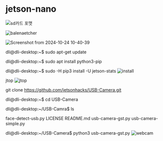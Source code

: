 # jetson-nano

![sd카드 포맷](https://github.com/user-attachments/assets/6e5c9554-bc0a-43fa-adaf-12ca8c1313a2)


![balenaetcher](https://github.com/user-attachments/assets/9d3e0288-67a3-43e4-9a23-3dc8168499f4)


![Screenshot from 2024-10-24 10-40-39](https://github.com/user-attachments/assets/5024e93b-94f5-4cf8-ab1e-5d551d4a8658)


dli@dli-desktop:~$ sudo apt-get update

dli@dli-desktop:~$ sudo apt install python3-pip

dli@dli-desktop:~$  sudo -H pip3 install -U jetson-stats
![install](https://github.com/user-attachments/assets/88e8ee78-3a22-468b-94c0-a9b231d5f210)

jtop
![jtop](https://github.com/user-attachments/assets/acaa29d4-d3bc-4175-b43a-85bcec49b067)

git clone https://github.com/jetsonhacks/USB-Camera.git

dli@dli-desktop:~$ cd USB-Camera

dli@dli-desktop:~/USB-Camra$ ls

  face-detect-usb.py  LICENSE  README.md  usb-camera-gst.py  usb-camera-simple.py

dli@dli-desktop:~/USB-Camera$ python3 usb-camera-gst.py
![webcam](https://github.com/user-attachments/assets/4d8e87ec-49e6-41a2-875e-69dcda1a17b0)





